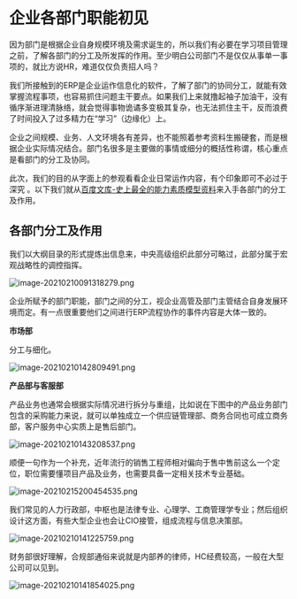 # 企业各部门职能初见

因为部门是根据企业自身规模环境及需求诞生的，所以我们有必要在学习项目管理之前，了解各部门的分工及所发挥的作用。至少明白公司部门不是仅仅从事单一事项的，就比方说HR，难道仅仅负责招人吗？

我们所接触到的ERP是企业运作信息化的软件，了解了部门的协同分工，就能有效掌握流程事项，也容易抓住问题主干要点。如果我们上来就撸起袖子加油干，没有循序渐进理清脉络，就会觉得事物诡谲多变极其复杂，也无法抓住主干，反而浪费了时间投入了过多精力在“学习”（边缘化）上。

企业之间规模、业务、人文环境各有差异，也不能照着参考资料生搬硬套，而是根据企业实际情况结合。部门名很多是主要做的事情或细分的概括性称谓，核心重点是看部门的分工及协同。


此次，我们的目的从字面上的参观看看企业日常运作内容，有个印象即可不必过于深究<Badge text="仅作了解" type="warning"/> 。以下我们就从[百度文库-史上最全的能力素质模型资料](https://wenku.baidu.com/view/95edf92c3169a4517723a3bf.html)<Badge text="推荐下载"/>来入手各部门的分工及作用。

## 各部门分工及作用

我们以大纲目录的形式提炼出信息来，中央高级组织此部分可略过，此部分属于宏观战略性的调控指挥。

![image-20210210091318279.png](https://i.loli.net/2021/02/10/jg5u1LQePtom7nR.png)

企业所赋予的部门职能，部门之间的分工，视企业高管及部门主管结合自身发展环境而定。有一点很重要他们之间进行ERP流程协作的事件内容是大体一致的。

**市场部**

分工与细化。

![image-20210210142809491.png](https://i.loli.net/2021/02/10/WcqaCYnPVt68rTX.png)

**产品部与客服部**

产品业务也通常会根据实际情况进行拆分与重组，比如说在下图中的产品业务部门包含的采购能力来说，就可以单独成立一个供应链管理部、商务合同也可成立商务部，客户服务中心实质上是售后部门。

![image-20210210143208537.png](https://i.loli.net/2021/02/10/Kd6MV4fnGE5ePu7.png)

顺便一句作为一个补充，近年流行的销售工程师相对偏向于售中售前这么一个定位，职位需要懂项目产品及业务，也需要具备一定相关技术专业基础。

![image-20210215200454535.png](https://i.loli.net/2021/02/15/WUpFSbYy3jId4tm.png)



我们常见的人力行政部，中枢也是法律专业、心理学、工商管理学专业；然后组织设计这方面，有些大型企业也会让CIO接管，组成流程与信息决策部。

![image-20210210141225759.png](https://i.loli.net/2021/02/10/7KHpsX81qPkMOc2.png)

财务部很好理解，合规部通俗来说就是内部养的律师，HC经费较高，一般在大型公司可以见到。

![image-20210210141854025.png](https://i.loli.net/2021/02/10/lthcjVaM8IOLQBm.png)

